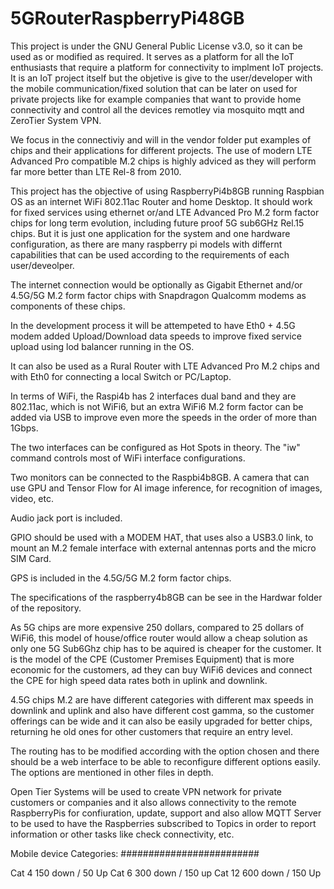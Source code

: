 # 5GRouterRaspberryPi48GB

This project is under the GNU General Public License v3.0, so it can be used as or modified as required. It serves as a platform for all the IoT enthusiasts that require a platform for connectivity to implment IoT projects. It is an IoT project itself but the objetive is give to the user/developer with the mobile 
communication/fixed solution that can be later on used for private projects like for example companies that want to provide home connectivity and control all 
the devices remotley via mosquito mqtt and ZeroTier System VPN. 

We focus in the connectiviy and will in the vendor folder put examples of chips and their applications for different projects. The use of modern 
LTE Advanced Pro compatible M.2 chips is highly adviced as they will perform far more better than LTE Rel-8 from 2010. 


This project has the objective of using RaspberryPi4b8GB running Raspbian OS as an internet WiFi 802.11ac Router and home Desktop. It should
work for fixed services using ethernet or/and LTE Advanced Pro M.2 form factor chips for long term evolution, including future proof 5G sub6GHz Rel.15 chips. But it is just one application for the system and one hardware configuration, as there are many raspberry pi models with differnt capabilities
that can be used according to the requirements of each user/deveolper.

The internet connection would be optionally as Gigabit Ethernet and/or 4.5G/5G M.2 form factor chips with Snapdragon Qualcomm modems as components of these chips.

In the development process it will be attempeted to have Eth0 + 4.5G modem added Upload/Download data speeds to improve fixed service upload using  lod balancer running in the OS.

It can also be used as a Rural Router with LTE Advanced Pro M.2 chips and with Eth0 for connecting a local Switch or PC/Laptop.

In terms of WiFi, the Raspi4b has 2 interfaces dual band and they are 802.11ac, which is not WiFi6, but an extra WiFi6 M.2 form factor can be added via USB to improve even more the speeds in the order of more than 1Gbps.

The two interfaces can be configured as Hot Spots in theory. The "iw" command controls most of WiFi interface configurations.

Two monitors can be connected to the Raspbi4b8GB. A camera that can use GPU and Tensor Flow for AI image inference, for recognition of images, video, etc.

Audio jack port is included.

GPIO should be used with a MODEM HAT, that uses also a USB3.0 link, to mount an M.2 female interface with external antennas ports and the micro SIM Card.

GPS is included in the 4.5G/5G M.2 form factor chips.

The specifications of the raspberry4b8GB can be see in the Hardwar folder of the repository.

As 5G chips are more expensive 250 dollars, compared to 25 dollars of WiFi6, this model of house/office router would allow a cheap solution as only one 5G Sub6Ghz chip has to be aquired is cheaper for the customer. It is the model of the CPE (Customer Premises Equipment) that is more economic for the customers, ad they can buy WiFi6 devices and connect the CPE for high speed data rates both in uplink and downlink.

4.5G chips M.2 are have different categories with different max speeds in downlink and uplink and also have different cost gamma, so the customer offerings can be wide and it can also be easily upgraded for better chips, returning he old ones for other customers that require an entry level.

The routing has to be modified according with the option chosen and there should be a web interface to be able to reconfigure different options easily.
The options are mentioned in other files in depth. 

Open Tier Systems will be used to create VPN network for private customers or companies and it also allows connectivity to the remote RaspberryPis for confiuration, update, support and also allow MQTT Server to be used to have the Raspberries subscribed to Topics in order to report information or other tasks like check connectivity, etc.


Mobile device Categories:
#########################

Cat 4 150 down / 50 Up
Cat 6 300 down / 150 up
Cat 12 600 down / 150 Up


